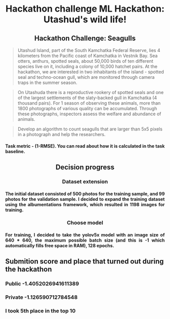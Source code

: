 <h1 align="center">Hackathon challenge ML Hackathon: Utashud's wild life!</h1>

<h2 align="center">Hackathon Challenge: Seagulls</h2>

> Utashud Island, part of the South Kamchatka Federal Reserve, lies 4 kilometers from the Pacific coast of Kamchatka in Vestnik Bay. Sea otters, anthurs, spotted seals, about 50,000 birds of ten different species live on it, including a colony of 10,000 hatchet pairs. At the hackathon, we are interested in two inhabitants of the island - spotted seal and techno-ocean gull, which are monitored through camera traps in the summer season.

> On Utashuda there is a reproductive rookery of spotted seals and one of the largest settlements of the slaty-backed gull in Kamchatka (4 thousand pairs). For 1 season of observing these animals, more than 1800 photographs of various quality can be accumulated. Through these photographs, inspectors assess the welfare and abundance of animals.

> Develop an algorithm to count seagulls that are larger than 5x5 pixels in a photograph and help the researchers.

<h4 align="justify">Task metric - (1-RMSE). You can read about how it is calculated in the task baseline.</h4>

<h2 align="center">Decision progress</h2>

<h3 align="center">Dataset extension</h3>

<h4 align="justify">The initial dataset consisted of 500 photos for the training sample, and 99 photos for the validation sample. I decided to expand the training dataset using the albumentations framework, which resulted in 1198 images for training.</h4>

<h3 align="center">Choose model</h3>

<h4 align="justify">For training, I decided to take the yolov5x model with an image size of 640 * 640, the maximum possible batch size (and this is -1 which automatically fills free space in RAM), 128 epochs.</h4>

## **Submition score and place that turned out during the hackathon**
### **Public  -1.4052026941611389**
### **Private  -1.126590712784548**
### **I took 5th place in the top 10**
